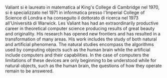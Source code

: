 Valiant si è laureato in matematica al King's College di Cambridge nel 1970, si è specializzato nel 1971 in informatica presso l'Imperial College of Science di Londra e ha conseguito il dottorato di ricerca nel 1973 all'Università di Warwick.
Les Valiant has had an extraordinarily productive career in theoretical computer science producing results of great beauty and originality. His research has opened new frontiers and has resulted in a transformation of many areas. His work includes the study of both natural and artificial phenomena. The natural studies encompass the algorithms used by computing objects such as the human brain while the artificial include computers and their capabilities. In the case of computers the limitations of these devices are only beginning to be understood while for natural objects, such as the human brain, the questions of how they operate remain to be answered.